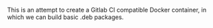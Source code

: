This is an attempt to create a Gitlab CI compatible Docker container,
in which we can build basic .deb packages.
